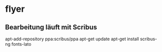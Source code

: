 # flyer

## Bearbeitung läuft mit Scribus
apt-add-repository ppa:scribus/ppa
apt-get update
apt-get install scribus-ng fonts-lato
